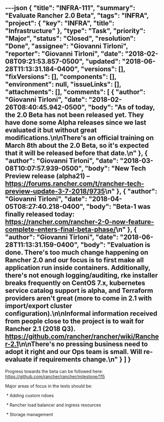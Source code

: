 ---json
{
  "title": "INFRA-111",
  "summary": "Evaluate Rancher 2.0 Beta",
  "tags": "INFRA",
  "project": {
    "key": "INFRA",
    "title": "Infrastructure"
  },
  "type": "Task",
  "priority": "Major",
  "status": "Closed",
  "resolution": "Done",
  "assignee": "Giovanni Tirloni",
  "reporter": "Giovanni Tirloni",
  "date": "2018-02-08T09:21:53.857-0500",
  "updated": "2018-06-28T11:13:31.184-0400",
  "versions": [],
  "fixVersions": [],
  "components": [],
  "environment": null,
  "issueLinks": [],
  "attachments": [],
  "comments": [
    {
      "author": "Giovanni Tirloni",
      "date": "2018-02-26T08:40:45.942-0500",
      "body": "As of today, the 2.0 Beta has not been released yet. They have done some Alpha releases since we last evaluated it but without great modifications.\n\nThere's an official training on March 8th about the 2.0 Beta, so it's expected that it will be released before that date.\n"
    },
    {
      "author": "Giovanni Tirloni",
      "date": "2018-03-08T10:07:57.939-0500",
      "body": "New Tech Preview release (alpha21) – <https://forums.rancher.com/t/rancher-tech-preview-update-3-7-2018/9735>\n"
    },
    {
      "author": "Giovanni Tirloni",
      "date": "2018-04-05T08:27:40.218-0400",
      "body": "Beta-1 was finally released today: <https://rancher.com/rancher-2-0-now-feature-complete-enters-final-beta-phase/>\n"
    },
    {
      "author": "Giovanni Tirloni",
      "date": "2018-06-28T11:13:31.159-0400",
      "body": "Evaluation is done. There's too much change happening on Rancher 2.0 and our focus is to first make all application run inside containers. Additionally, there's not enough logging/auditing, rke installer breaks frequently on CentOS 7.x, kubernetes service catalog support is alpha, and Terraform providers aren't great (more to come in 2.1 with import/export cluster configuration).\n\nInformal information received from people close to the project is to wait for Rancher 2.1 (2018 Q3). <https://github.com/rancher/rancher/wiki/Rancher-2.1>\n\nThere's no pressing business need to adopt it right and our Ops team is small. Will re-evaluate if requirements change.\n"
    }
  ]
}
---
Progress towards the beta can be followed here: <https://github.com/rancher/rancher/milestone/115>

Major areas of focus in the tests should be:

 \* Adding custom ndoes

 \* Rancher load balancer and ingress resources

 \* Storage management 

        